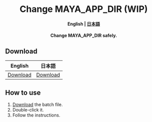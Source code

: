 <h1 align="center">
    Change MAYA_APP_DIR (WIP)
</h1>

<h4 align="center">
    <b>English</b> |
    <a href="README_ja.md">日本語</a>
</h4>

<h4 align="center">Change MAYA_APP_DIR safely.</h4>

## Download

|English|日本語|
|-|-|
|<a href="https://github.com/HalNoDaifuku/Change-MAYA_APP_DIR/raw/main/Change_MAYA_APP_DIR_en.bat" download="Change_MAYA_APP_DIR_en.bat">Download</a>|<a href="https://github.com/HalNoDaifuku/Change-MAYA_APP_DIR/raw/main/Change_MAYA_APP_DIR_ja.bat" download="Change_MAYA_APP_DIR_ja.bat">Download</a>|

## How to use

1. [Download](#download) the batch file.
2. Double-click it.
3. Follow the instructions.
